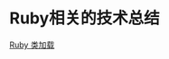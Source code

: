 # Ruby相关的技术总结

[Ruby 类加载](https://github.com/yangyuqian/ruby-articles/blob/master/CLASS-LOADER.md)


